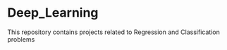 # Deep_Learning
This repository contains projects related to Regression and Classification problems
